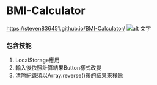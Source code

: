 # BMI-Calculator
https://steven836451.github.io/BMI-Calculator/
![alt 文字](https://upload.cc/i1/2020/04/01/AKmgwY.png "預覽")


### 包含技能
1. LocalStorage應用
2. 輸入後依照計算結果Button樣式改變
3. 清除紀錄須以Array.reverse()後的結果來移除
